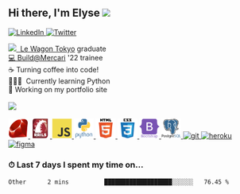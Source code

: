 <h2> Hi there, I'm Elyse <img src="https://media.giphy.com/media/mGcNjsfWAjY5AEZNw6/giphy.gif" width="50"></h2>

<!--<img align='right' src="https://res.cloudinary.com/elyse/image/upload/v1631268687/gummy-coding_1_jx39by.png" width="350"> -->
<p>
<a href="https://www.linkedin.com/in/elysemelissa" target="_blank">
  <img src="https://img.shields.io/badge/linkedin-%230077B5.svg?&style=for-the-badge&logo=linkedin&logoColor=white&color=6AA5C5" alt="LinkedIn"/>
</a>
<a href="https://twitter.com/elysecodes" target="_blank">
  <img src="https://img.shields.io/badge/twitter-%231DA1F2.svg?&style=for-the-badge&logo=twitter&logoColor=white&color=6AA5C5" alt="Twitter"/>
</a>
</p>

<a href="https://www.lewagon.com/tokyo" target="_blank" ><img src="https://raw.githubusercontent.com/lewagon/fullstack-images/master/uikit/logo.png" width="18">&nbsp;  Le Wagon Tokyo</a> graduate
<br>
<a href="https://mercan.mercari.com/articles/33259/" target="_blank">💻&nbsp;Build@Mercari</a> '22 trainee
<br>
☕️&nbsp;Turning coffee into code!
<br>
👩🏼‍💻&nbsp; Currently learning Python
<br>
🌱&nbsp;Working on my portfolio site
<br>
<br>
<a href="https://www.codewars.com/users/ElyseCodes" target="_blank"><img src="https://www.codewars.com/users/ElyseCodes/badges/small"></a>
<p>
    <a href="https://www.ruby-lang.org/en/" target="_blank"> <img src="https://raw.githubusercontent.com/devicons/devicon/master/icons/ruby/ruby-original.svg" alt="ruby" width="40" height="40"/> </a>
    <a href="https://rubyonrails.org" target="_blank"> <img src="https://raw.githubusercontent.com/devicons/devicon/master/icons/rails/rails-original-wordmark.svg" alt="rails" width="40" height="40"/> </a>
    <a href="https://www.javascript.com/" target="_blank"> <img src="https://raw.githubusercontent.com/devicons/devicon/master/icons/javascript/javascript-original.svg" alt="javascript" width="40" height="40"/> </a>
    <a href="https://www.python.org/" target="_blank"> <img src="https://raw.githubusercontent.com/devicons/devicon/master/icons/python/python-original-wordmark.svg" alt="rails" width="40" height="40"/> </a>
    <a href="https://developer.mozilla.org/en-US/docs/Web/HTML" target="_blank"> <img src="https://raw.githubusercontent.com/devicons/devicon/master/icons/html5/html5-original-wordmark.svg" alt="html5" width="40" height="40"/> </a>
    <a href="https://developer.mozilla.org/en-US/docs/Web/CSS" target="_blank"> <img src="https://raw.githubusercontent.com/devicons/devicon/master/icons/css3/css3-original-wordmark.svg" alt="css3" width="40" height="40"/> </a>
    <a href="https://getbootstrap.com" target="_blank"> <img src="https://raw.githubusercontent.com/devicons/devicon/master/icons/bootstrap/bootstrap-plain-wordmark.svg" alt="bootstrap" width="40" height="40"/> </a>
    <a href="https://www.postgresql.org" target="_blank"> <img src="https://raw.githubusercontent.com/devicons/devicon/master/icons/postgresql/postgresql-original-wordmark.svg" alt="postgresql" width="40" height="40"/> </a>
    <a href="https://git-scm.com/" target="_blank"> <img src="https://www.vectorlogo.zone/logos/git-scm/git-scm-icon.svg" alt="git" width="40" height="40"/> </a>
    <a href="https://heroku.com" target="_blank"> <img src="https://www.vectorlogo.zone/logos/heroku/heroku-icon.svg" alt="heroku" width="40" height="40"/> </a>
    <a href="https://www.figma.com/" target="_blank"> <img src="https://www.vectorlogo.zone/logos/figma/figma-icon.svg" alt="figma" width="40" height="40"/> </a>
</p>

<h3>⏱ Last 7 days I spent my time on...</h3>

<!--START_SECTION:waka-->

```text
Other      2 mins          ███████████████████░░░░░░   76.45 %
```

<!--END_SECTION:waka-->
<!--[![Top Langs](https://github-readme-stats.vercel.app/api/top-langs/?username=Elysemelissa&layout=compact&hide=html&theme=nightowl)](https://github.com/Elysemelissa/github-readme-stats)-->
